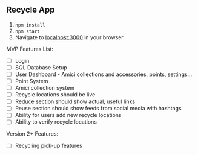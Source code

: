 ## Recycle App

1. `npm install`
1. `npm start`
1. Navigate to [localhost:3000](http://localhost:3000/) in your browser.

MVP Features List:

* [ ] Login
* [ ] SQL Database Setup
* [ ] User Dashboard - Amici collections and accessories, points, settings...
* [ ] Point System
* [ ] Amici collection system
* [ ] Recycle locations should be live
* [ ] Reduce section should show actual, useful links
* [ ] Reuse section should show feeds from social media with hashtags
* [ ] Ability for users add new recycle locations
* [ ] Ability to verify recycle locations

Version 2+ Features:

* [ ] Recycling pick-up features
